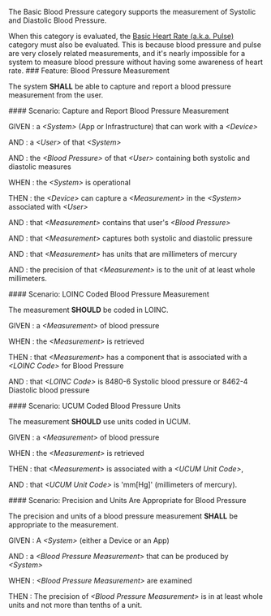 The Basic Blood Pressure category supports the measurement of Systolic and Diastolic Blood Pressure.

When this category is evaluated, the [Basic Heart Rate (a.k.a. Pulse)](basic_heart_rate.html)
category must also be evaluated.  This is because blood pressure and pulse are very
closely related measurements, and it's nearly impossible for a system to measure blood
pressure without having some awareness of heart rate.
###<span class='glyphicon glyphicon-phone'/> <span class='glyphicon glyphicon-dashboard'/> <span class='glyphicon glyphicon-cloud'/> <a name='bp_measurement'>Feature: Blood Pressure Measurement</a>

The system **SHALL** be able to capture and report a blood pressure measurement from the user.


####<span class='glyphicon text-success glyphicon-phone'/> <span class='glyphicon text-success glyphicon-dashboard'/> <span class='glyphicon text-success glyphicon-cloud'/> <a name='capture-and-report-blood-pressure-measurement'>Scenario: Capture and Report Blood Pressure Measurement</a>


GIVEN
: a <i>&lt;System&gt;</i> (App or Infrastructure) that can work with a <i>&lt;Device&gt;</i>

   AND
   : a <i>&lt;User&gt;</i> of that <i>&lt;System&gt;</i>

   AND
   : the <i>&lt;Blood Pressure&gt;</i> of that <i>&lt;User&gt;</i> containing both systolic and diastolic measures

WHEN
: the <i>&lt;System&gt;</i> is operational

THEN
: the <i>&lt;Device&gt;</i> can capture a <i>&lt;Measurement&gt;</i> in the <i>&lt;System&gt;</i> associated with <i>&lt;User&gt;</i>

   AND
   : that <i>&lt;Measurement&gt;</i> contains that user's <i>&lt;Blood Pressure&gt;</i>

   AND
   : that <i>&lt;Measurement&gt;</i> captures both systolic and diastolic pressure

   AND
   : that <i>&lt;Measurement&gt;</i> has units that are millimeters of mercury

   AND
   : the precision of that <i>&lt;Measurement&gt;</i> is to the unit of at least whole millimeters.


####<span class='glyphicon text-info glyphicon-phone'/> <span class='glyphicon text-info glyphicon-cloud'/> <a name='loinc-coded-blood-pressure-measurement'>Scenario: LOINC Coded Blood Pressure Measurement</a>

The measurement **SHOULD** be coded in LOINC.

GIVEN
: a <i>&lt;Measurement&gt;</i> of blood pressure

WHEN
: the <i>&lt;Measurement&gt;</i> is retrieved

THEN
: that <i>&lt;Measurement&gt;</i> has a component that is associated with a <i>&lt;LOINC Code&gt;</i> for Blood Pressure

   AND
   : that <i>&lt;LOINC Code&gt;</i> is 8480-6 Systolic blood pressure or 8462-4 Diastolic blood pressure 


####<span class='glyphicon text-info glyphicon-phone'/> <span class='glyphicon text-info glyphicon-cloud'/> <a name='ucum-coded-blood-pressure-units'>Scenario: UCUM Coded Blood Pressure Units</a>

The measurement **SHOULD** use units coded in UCUM.

GIVEN
: a <i>&lt;Measurement&gt;</i> of blood pressure

WHEN
: the <i>&lt;Measurement&gt;</i> is retrieved

THEN
: that <i>&lt;Measurement&gt;</i> is associated with a <i>&lt;UCUM Unit Code&gt;</i>, 

   AND
   : that <i>&lt;UCUM Unit Code&gt;</i> is 'mm[Hg]' (millimeters of mercury). 


####<span class='glyphicon text-success glyphicon-phone'/> <span class='glyphicon text-success glyphicon-dashboard'/> <a name='precision-and-units-are-appropriate-for-blood-pressure'>Scenario: Precision and Units Are Appropriate for Blood Pressure</a>

The precision and units of a blood pressure measurement **SHALL** be appropriate to the measurement.

GIVEN
: A <i>&lt;System&gt;</i> (either a Device or an App)

   AND
   : a <i>&lt;Blood Pressure Measurement&gt;</i> that can be produced by <i>&lt;System&gt;</i>

WHEN
: <i>&lt;Blood Pressure Measurement&gt;</i> are examined

THEN
: The precision of <i>&lt;Blood Pressure Measurement&gt;</i> is in at least whole units and not more than tenths of a unit. 

